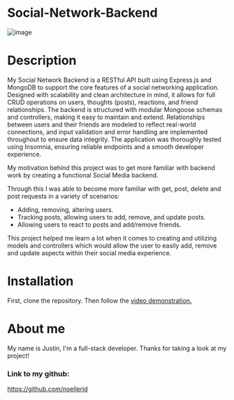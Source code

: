 # Social-Network-Backend
![image](https://user-images.githubusercontent.com/50307506/190061753-8f28f723-6fdc-48be-bc3c-58e28d255ea3.png)
# Description

My Social Network Backend is a RESTful API built using Express.js and MongoDB to support the core features of a social networking application. Designed with scalability and clean architecture in mind, it allows for full CRUD operations on users, thoughts (posts), reactions, and friend relationships. The backend is structured with modular Mongoose schemas and controllers, making it easy to maintain and extend. Relationships between users and their friends are modeled to reflect real-world connections, and input validation and error handling are implemented throughout to ensure data integrity. The application was thoroughly tested using Insomnia, ensuring reliable endpoints and a smooth developer experience.


My motivation behind this project was to get more familiar with backend work by creating a functional Social Media backend. 

Through this I was able to become more familiar with get, post, delete and post requests in a variety of scenarios:

- Adding, removing, altering users. 
- Tracking posts, allowing users to add, remove, and update posts.
- Allowing users to react to posts and add/remove friends. 

This project helped me learn a lot when it comes to creating and utilizing models and controllers which would allow the user to easily add, remove and update aspects within their social media experience. 





# Installation

First, clone the repository. Then follow the [video demonstration.](https://drive.google.com/file/d/1GrH4DOhUiKbhD0XMeFkLAlR_IhyNJcv6/view?usp=sharing)

# About me

My name is Justin, I'm a full-stack developer. Thanks for taking a look at my project!

### Link to my github:

https://github.com/noellerjd

